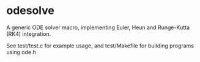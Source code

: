 # odesolve
A generic ODE solver macro, implementing Euler, Heun and Runge-Kutta (RK4) integration.

See test/test.c for example usage, and test/Makefile for building programs using ode.h
